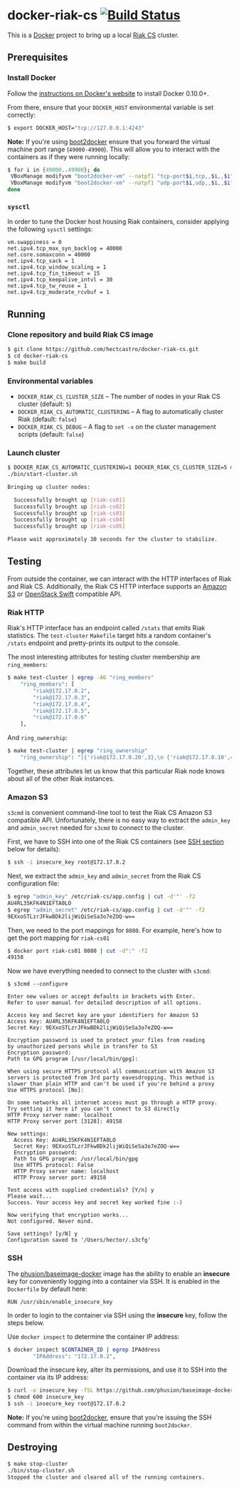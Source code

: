 # docker-riak-cs [![Build Status](https://secure.travis-ci.org/hectcastro/docker-riak-cs.png?branch=develop)](http://travis-ci.org/hectcastro/docker-riak-cs)


This is a [Docker](http://docker.io) project to bring up a local
[Riak CS](https://github.com/basho/riak_cs) cluster.

## Prerequisites

### Install Docker

Follow the [instructions on Docker's website](https://www.docker.io/gettingstarted/#h_installation)
to install Docker 0.10.0+.

From there, ensure that your `DOCKER_HOST` environmental variable is set
correctly:

```bash
$ export DOCKER_HOST="tcp://127.0.0.1:4243"
```

**Note:** If you're using [boot2docker](https://github.com/boot2docker/boot2docker)
ensure that you forward the virtual machine port range (`49000-49900`). This
will allow you to interact with the containers as if they were running
locally:

```bash
$ for i in {49000..49900}; do
 VBoxManage modifyvm "boot2docker-vm" --natpf1 "tcp-port$i,tcp,,$i,,$i";
 VBoxManage modifyvm "boot2docker-vm" --natpf1 "udp-port$i,udp,,$i,,$i";
done
```

### `sysctl`

In order to tune the Docker host housing Riak containers, consider applying
the following `sysctl` settings:

```
vm.swappiness = 0
net.ipv4.tcp_max_syn_backlog = 40000
net.core.somaxconn = 40000
net.ipv4.tcp_sack = 1
net.ipv4.tcp_window_scaling = 1
net.ipv4.tcp_fin_timeout = 15
net.ipv4.tcp_keepalive_intvl = 30
net.ipv4.tcp_tw_reuse = 1
net.ipv4.tcp_moderate_rcvbuf = 1
```

## Running

### Clone repository and build Riak CS image

```bash
$ git clone https://github.com/hectcastro/docker-riak-cs.git
$ cd docker-riak-cs
$ make build
```

### Environmental variables

- `DOCKER_RIAK_CS_CLUSTER_SIZE` – The number of nodes in your Riak CS cluster
  (default: `5`)
- `DOCKER_RIAK_CS_AUTOMATIC_CLUSTERING` – A flag to automatically cluster Riak
  (default: `false`)
- `DOCKER_RIAK_CS_DEBUG` – A flag to `set -x` on the cluster management scripts
  (default: `false`)

### Launch cluster

```bash
$ DOCKER_RIAK_CS_AUTOMATIC_CLUSTERING=1 DOCKER_RIAK_CS_CLUSTER_SIZE=5 make start-cluster
./bin/start-cluster.sh

Bringing up cluster nodes:

  Successfully brought up [riak-cs01]
  Successfully brought up [riak-cs02]
  Successfully brought up [riak-cs03]
  Successfully brought up [riak-cs04]
  Successfully brought up [riak-cs05]

Please wait approximately 30 seconds for the cluster to stabilize.
```

## Testing

From outside the container, we can interact with the HTTP interfaces of Riak
and Riak CS. Additionally, the Riak CS HTTP interface supports an
[Amazon S3](http://docs.basho.com/riakcs/latest/references/apis/storage/s3/) or
[OpenStack Swift](http://docs.basho.com/riakcs/latest/references/apis/storage/openstack/)
compatible API.

### Riak HTTP

Riak's HTTP interface has an endpoint called `/stats` that emits Riak
statistics. The `test-cluster` `Makefile` target hits a random container's
`/stats` endpoint and pretty-prints its output to the console.

The most interesting attributes for testing cluster membership are
`ring_members`:

```bash
$ make test-cluster | egrep -A6 "ring_members"
    "ring_members": [
        "riak@172.17.0.2",
        "riak@172.17.0.3",
        "riak@172.17.0.4",
        "riak@172.17.0.5",
        "riak@172.17.0.6"
    ],
```

And `ring_ownership`:

```bash
$ make test-cluster | egrep "ring_ownership"
    "ring_ownership": "[{'riak@172.17.0.20',3},\n {'riak@172.17.0.10',4},\n {'riak@172.17.0.21',3},\n {'riak@172.17.0.11',4},\n {'riak@172.17.0.2',3},\n {'riak@172.17.0.12',4},\n {'riak@172.17.0.3',3},\n {'riak@172.17.0.13',4},\n {'riak@172.17.0.4',3},\n {'riak@172.17.0.14',3},\n {'riak@172.17.0.5',3},\n {'riak@172.17.0.15',3},\n {'riak@172.17.0.6',3},\n {'riak@172.17.0.16',3},\n {'riak@172.17.0.7',3},\n {'riak@172.17.0.17',3},\n {'riak@172.17.0.8',3},\n {'riak@172.17.0.18',3},\n {'riak@172.17.0.9',3},\n {'riak@172.17.0.19',3}]",
```

Together, these attributes let us know that this particular Riak node knows
about all of the other Riak instances.

### Amazon S3

`s3cmd` is convenient command-line tool to test the Riak CS Amazon S3
compatible API. Unfortunately, there is no easy way to extract the `admin_key`
and `admin_secret` needed for `s3cmd` to connect to the cluster.

First, we have to SSH into one of the Riak CS containers (see
[SSH section](#ssh) below for details):

```bash
$ ssh -i insecure_key root@172.17.0.2
```

Next, we extract the `admin_key` and `admin_secret` from the Riak CS
configuration file:

```bash
$ egrep "admin_key" /etc/riak-cs/app.config | cut -d'"' -f2
AU4RL35KFK4N1EFTA0LO
$ egrep "admin_secret" /etc/riak-cs/app.config | cut -d'"' -f2
9EXxoSTLzrJFkwBDk2lijWiQiSeSa3o7eZOQ-w==
```

Then, we need to the port mappings for `8080`. For example, here's how to get
the port mapping for `riak-cs01`

```bash
$ docker port riak-cs01 8080 | cut -d":" -f2
49158
```

Now we have everything needed to connect to the cluster with `s3cmd`:

```
$ s3cmd --configure

Enter new values or accept defaults in brackets with Enter.
Refer to user manual for detailed description of all options.

Access key and Secret key are your identifiers for Amazon S3
Access Key: AU4RL35KFK4N1EFTA0LO
Secret Key: 9EXxoSTLzrJFkwBDk2lijWiQiSeSa3o7eZOQ-w==

Encryption password is used to protect your files from reading
by unauthorized persons while in transfer to S3
Encryption password:
Path to GPG program [/usr/local/bin/gpg]:

When using secure HTTPS protocol all communication with Amazon S3
servers is protected from 3rd party eavesdropping. This method is
slower than plain HTTP and can't be used if you're behind a proxy
Use HTTPS protocol [No]:

On some networks all internet access must go through a HTTP proxy.
Try setting it here if you can't conect to S3 directly
HTTP Proxy server name: localhost
HTTP Proxy server port [3128]: 49158

New settings:
  Access Key: AU4RL35KFK4N1EFTA0LO
  Secret Key: 9EXxoSTLzrJFkwBDk2lijWiQiSeSa3o7eZOQ-w==
  Encryption password:
  Path to GPG program: /usr/local/bin/gpg
  Use HTTPS protocol: False
  HTTP Proxy server name: localhost
  HTTP Proxy server port: 49158

Test access with supplied credentials? [Y/n] y
Please wait...
Success. Your access key and secret key worked fine :-)

Now verifying that encryption works...
Not configured. Never mind.

Save settings? [y/N] y
Configuration saved to '/Users/hector/.s3cfg'
```

### SSH

The [phusion/baseimage-docker](https://github.com/phusion/baseimage-docker)
image has the ability to enable an __insecure__ key for conveniently logging
into a container via SSH. It is enabled in the `Dockerfile` by default here:

```docker
RUN /usr/sbin/enable_insecure_key
```

In order to login to the container via SSH using the __insecure__ key, follow
the steps below.

Use `docker inspect` to determine the container IP address:

```bash
$ docker inspect $CONTAINER_ID | egrep IPAddress
        "IPAddress": "172.17.0.2",
```

Download the insecure key, alter its permissions, and use it to SSH into the
container via its IP address:

```bash
$ curl -o insecure_key -fSL https://github.com/phusion/baseimage-docker/raw/master/image/insecure_key
$ chmod 600 insecure_key
$ ssh -i insecure_key root@172.17.0.2
```

**Note:** If you're using
[boot2docker](https://github.com/boot2docker/boot2docker), ensure that you're
issuing the SSH command from within the virtual machine running `boot2docker`.

## Destroying

```bash
$ make stop-cluster
./bin/stop-cluster.sh
Stopped the cluster and cleared all of the running containers.
```
